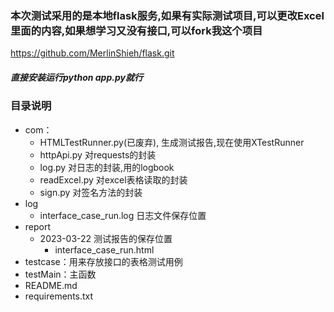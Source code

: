 ### 本次测试采用的是本地flask服务,如果有实际测试项目,可以更改Excel里面的内容,如果想学习又没有接口,可以fork我这个项目

https://github.com/MerlinShieh/flask.git

##### 直接安装运行python app.py就行

### 目录说明

- com：
    - HTMLTestRunner.py(已废弃), 生成测试报告,现在使用XTestRunner
    - httpApi.py 对requests的封装
    - log.py 对日志的封装,用的logbook
    - readExcel.py 对excel表格读取的封装
    - sign.py 对签名方法的封装
- log
    - interface_case_run.log 日志文件保存位置
- report
    - 2023-03-22 测试报告的保存位置
        - interface_case_run.html
- testcase：用来存放接口的表格测试用例
- testMain：主函数
- README.md
- requirements.txt